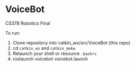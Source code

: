 # VoiceBot
CS378 Robotics Final

To run:


1. Clone repository into catkin_ws/src/VoiceBot (this repo)
2. cd `catkin_ws` and `catkin_make`
3. Relaunch your shell or resource `.bashrc`
4. roslaunch voicebot voicebot.launch
